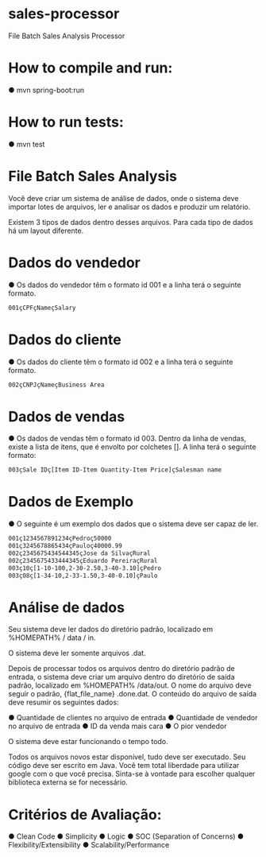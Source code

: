 # sales-processor
File Batch Sales Analysis Processor

# How to compile and run:

● mvn spring-boot:run
# How to run tests:

● mvn test

# File Batch Sales Analysis

Você deve criar um sistema de análise de dados, onde o sistema deve importar lotes de arquivos, ler e analisar os dados e produzir um relatório.

Existem 3 tipos de dados dentro desses arquivos.
Para cada tipo de dados há um layout diferente.

# Dados do vendedor
● Os dados do vendedor têm o formato id 001 e a linha terá o seguinte formato.

```sh
001çCPFçNameçSalary
```

# Dados do cliente
● Os dados do cliente têm o formato id 002 e a linha terá o seguinte formato.

```sh
002çCNPJçNameçBusiness Area
```

# Dados de vendas
● Os dados de vendas têm o formato id 003.
Dentro da linha de vendas, existe a lista de itens, que é envolto por colchetes []. 
A linha terá o seguinte formato:

```sh
003çSale IDç[Item ID-Item Quantity-Item Price]çSalesman name
```

# Dados de Exemplo
● O seguinte é um exemplo dos dados que o sistema deve ser capaz de ler.

```sh
001ç1234567891234çPedroç50000
001ç3245678865434çPauloç40000.99
002ç2345675434544345çJose da SilvaçRural
002ç2345675433444345çEduardo PereiraçRural
003ç10ç[1-10-100,2-30-2.50,3-40-3.10]çPedro
003ç08ç[1-34-10,2-33-1.50,3-40-0.10]çPaulo
```

# Análise de dados
Seu sistema deve ler dados do diretório padrão, localizado em %HOMEPATH% / data / in.

O sistema deve ler somente arquivos .dat.

Depois de processar todos os arquivos dentro do diretório padrão de entrada, o sistema deve criar um arquivo dentro do diretório de saída padrão, localizado em %HOMEPATH% /data/out.
O nome do arquivo deve seguir o padrão, {flat_file_name} .done.dat.
O conteúdo do arquivo de saída deve resumir os seguintes dados:

● Quantidade de clientes no arquivo de entrada
● Quantidade de vendedor no arquivo de entrada
● ID da venda mais cara
● O pior vendedor

O sistema deve estar funcionando o tempo todo.

Todos os arquivos novos estar disponível, tudo deve ser executado.
Seu código deve ser escrito em Java.
Você tem total liberdade para utilizar google com o que você precisa.
Sinta-se à vontade para escolher qualquer biblioteca externa se for necessário.

# Critérios de Avaliação:

● Clean Code
● Simplicity
● Logic
● SOC (Separation of Concerns)
● Flexibility/Extensibility
● Scalability/Performance
